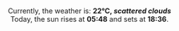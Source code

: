 <p  align="center"><br/>Currently, the weather is: <b> 22°C, <i>scattered clouds</i></b></br>Today, the sun rises at <b>05:48</b> and sets at <b>18:36</b>.</p>